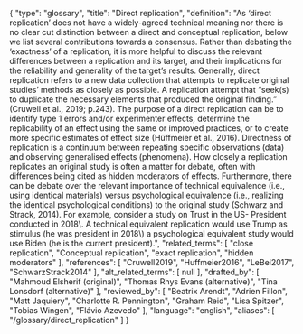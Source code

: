 {
    "type": "glossary",
    "title": "Direct replication",
    "definition": "As ‘direct replication’ does not have a widely-agreed technical meaning nor there is no clear cut distinction between a direct and conceptual replication, below we list several contributions towards a consensus. Rather than debating the ‘exactness’ of a replication, it is more helpful to discuss the relevant differences between a replication and its target, and their implications for the reliability and generality of the target’s results. Generally, direct replication refers to a new data collection that attempts to replicate original studies’ methods as closely as possible. A replication attempt that “seek(s) to duplicate the necessary elements that produced the original finding.” (Cruwell et al., 2019; p.243). The purpose of a direct replication can be to identify type 1 errors and/or experimenter effects, determine the replicability of an effect using the same or improved practices, or to create more specific estimates of effect size (Hűffmeier et al., 2016). Directness of replication is a continuum between repeating specific observations (data) and observing generalised effects (phenomena). How closely a replication replicates an original study is often a matter for debate, often with differences being cited as hidden moderators of effects. Furthermore, there can be debate over the relevant importance of technical equivalence (i.e., using identical materials) versus psychological equivalence (i.e., realizing the identical psychological conditions) to the original study (Schwarz and Strack, 2014). For example, consider a study on Trust in the US- President conducted in 2018\\. A technical equivalent replication would use Trump as stimulus (he was president in 2018\\) a psychological equivalent study would use Biden (he is the current president).",
    "related_terms": [
        "close replication",
        "Conceptual replication",
        "exact replication",
        "hidden moderators"
    ],
    "references": [
        "Cruwell2019",
        "Huffmeier2016",
        "LeBel2017",
        "SchwarzStrack2014"
    ],
    "alt_related_terms": [
        null
    ],
    "drafted_by": [
        "Mahmoud Elsherif (original)",
        "Thomas Rhys Evans (alternative)",
        "Tina Lonsdorf (alternative)"
    ],
    "reviewed_by": [
        "Beatrix Arendt",
        "Adrien Fillon",
        "Matt Jaquiery",
        "Charlotte R. Pennington",
        "Graham Reid",
        "Lisa Spitzer",
        "Tobias Wingen",
        "Flávio Azevedo"
    ],
    "language": "english",
    "aliases": [
        "/glossary/direct_replication"
    ]
}